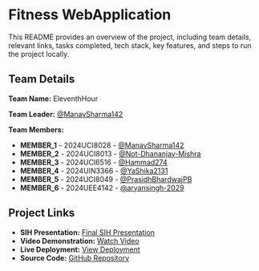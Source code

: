 # Fitness WebApplication

This README provides an overview of the project, including team details, relevant links, tasks completed, tech stack, key features, and steps to run the project locally.

## Team Details

**Team Name:** EleventhHour

**Team Leader:** [@ManavSharma142](https://github.com/ManavSharma142)

**Team Members:**

- **MEMBER_1** - 2024UCI8028 - [@ManavSharma142](https://github.com/ManavSharma142)
- **MEMBER_2** - 2024UCI8013 - [@Not-Dhananjay-Mishra](https://github.com/Not-Dhananjay-Mishra)
- **MEMBER_3** - 2024UCI6516 - [@Hammad274](https://github.com/Hammad274)
- **MEMBER_4** - 2024UIN3366 - [@YaShika2131](https://github.com/YaShika2131)
- **MEMBER_5** - 2024UCI8049 - [@PrasidhBhardwajPB](https://github.com/PrasidhBhardwajPB)
- **MEMBER_6** - 2024UEE4142 - [@aryansingh-2029](https://github.com/aryansingh-2029)

## Project Links

- **SIH Presentation:** [Final SIH Presentation](https://github.com/ManavSharma142/EleventhHour_SIHProject/blob/main/files/SIHPPT.pptx)
- **Video Demonstration:** [Watch Video](https://youtu.be/pZ_7t0AJl8A)
- **Live Deployment:** [View Deployment](https://flexora-eleventhour.vercel.app/)
- **Source Code:** [GitHub Repository](https://github.com/ManavSharma142/EleventhHour_SIHProject/tree/main/code)

